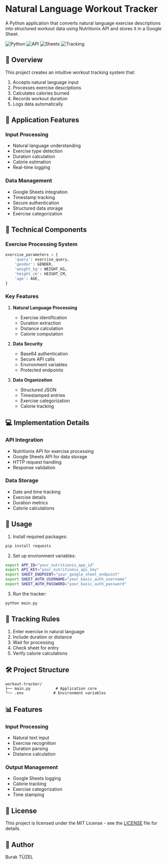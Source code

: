 # Natural Language Workout Tracker
A Python application that converts natural language exercise descriptions into structured workout data using Nutritionix API and stores it in a Google Sheet.

![Python](https://img.shields.io/badge/Python-3.8+-blue)
![API](https://img.shields.io/badge/Nutritionix-API-red)
![Sheets](https://img.shields.io/badge/Google-Sheets-green)
![Tracking](https://img.shields.io/badge/Workout-Tracking-orange)

## 🎯 Overview
This project creates an intuitive workout tracking system that:
1. Accepts natural language input
2. Processes exercise descriptions
3. Calculates calories burned
4. Records workout duration
5. Logs data automatically

## 🏃 Application Features
### Input Processing
- Natural language understanding
- Exercise type detection
- Duration calculation
- Calorie estimation
- Real-time logging

### Data Management
- Google Sheets integration
- Timestamp tracking
- Secure authentication
- Structured data storage
- Exercise categorization

## 🔧 Technical Components
### Exercise Processing System
```python
exercise_parameters = {
    'query': exercise_query,
    'gender': GENDER,
    'weight_kg': WEIGHT_KG,
    'height_cm': HEIGHT_CM,
    'age': AGE,
}
```

### Key Features
1. **Natural Language Processing**
   - Exercise identification
   - Duration extraction
   - Distance calculation
   - Calorie computation

2. **Data Security**
   - Base64 authentication
   - Secure API calls
   - Environment variables
   - Protected endpoints

3. **Data Organization**
   - Structured JSON
   - Timestamped entries
   - Exercise categorization
   - Calorie tracking

## 💻 Implementation Details
### API Integration
- Nutritionix API for exercise processing
- Google Sheets API for data storage
- HTTP request handling
- Response validation

### Data Storage
- Date and time tracking
- Exercise details
- Duration metrics
- Calorie calculations

## 🚀 Usage
1. Install required packages:
```bash
pip install requests
```

2. Set up environment variables:
```bash
export APP_ID="your_nutritionix_app_id"
export API_KEY="your_nutritionix_api_key"
export SHEET_ENDPOINT="your_google_sheet_endpoint"
export SHEET_AUTH_USERNAME="your_basic_auth_username"
export SHEET_AUTH_PASSWORD="your_basic_auth_password"
```

3. Run the tracker:
```bash
python main.py
```

## 🎯 Tracking Rules
1. Enter exercise in natural language
2. Include duration or distance
3. Wait for processing
4. Check sheet for entry
5. Verify calorie calculations

## 🛠️ Project Structure
```
workout-tracker/
├── main.py           # Application core
└── .env             # Environment variables
```

## 📊 Features
### Input Processing
- Natural text input
- Exercise recognition
- Duration parsing
- Distance calculation

### Output Management
- Google Sheets logging
- Calorie tracking
- Exercise categorization
- Time stamping

## 📝 License
This project is licensed under the MIT License - see the [LICENSE](LICENSE) file for details.

## 👥 Author
Burak TÜZEL